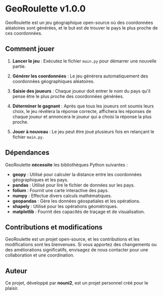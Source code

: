 # GeoRoulette v1.0.0

GeoRoulette est un jeu géographique open-source où des coordonnées aléatoires sont générées, et le but est de trouver le pays le plus proche de ces coordonnées.

## Comment jouer

1. **Lancer le jeu** : Exécutez le fichier `main.py` pour démarrer une nouvelle partie.

2. **Générer les coordonnées** : Le jeu générera automatiquement des coordonnées géographiques aléatoires.

3. **Saisie des joueurs** : Chaque joueur doit entrer le nom du pays qu'il pense être le plus proche des coordonnées générées.

4. **Déterminer le gagnant** : Après que tous les joueurs ont soumis leurs choix, le jeu révélera la réponse correcte, affichera les réponses de chaque joueur et annoncera le joueur qui a choisi la réponse la plus proche.

5. **Jouer à nouveau** : Le jeu peut être joué plusieurs fois en relançant le fichier `main.py`.

## Dépendances

GeoRoulette **nécessite** les bibliothèques Python suivantes :

- **geopy** : Utilisé pour calculer la distance entre les coordonnées géographiques et les pays.
- **pandas** : Utilisé pour lire le fichier de données sur les pays.
- **folium** : Fournit une carte interactive des pays.
- **numpy** : Effectue divers calculs mathématiques.
- **geopandas** : Gère les données géospatiales et les opérations.
- **shapely** : Utilisé pour les opérations géométriques.
- **matplotlib** : Fournit des capacités de traçage et de visualisation.

## Contributions et modifications

GeoRoulette est un projet open-source, et les contributions et les modifications sont les bienvenues. Si vous apportez des changements ou des améliorations significatifs, envisagez de nous contacter pour une collaboration et une coordination.

## Auteur

Ce projet, développé par **nouni2**, est un projet personnel créé pour le plaisir.